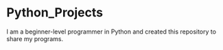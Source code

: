 # Python_Projects

I am a beginner-level programmer in Python and created this repository to share my programs.

